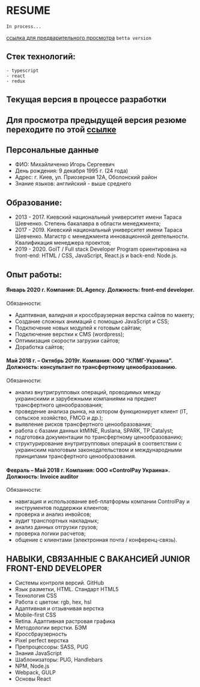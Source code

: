 # RESUME 
```In process...```

[ссылка для предварительного просмотра](https://ihor-mykhailychenko.netlify.app)
```betta version```

## Стек технологий:
```
- typescript
- react
- redux
```
## Текущая версия в процессе разработки
## Для просмотра предыдущей версия резюме переходите по этой [ссылке](https://imykhailychenko.github.io/resume-v2/dist/)

## Персональные данные

- ФИО: Михайличенко Игорь Сергеевич
- День рождения: 9 декабря 1995 г. (24 года)
- Адрес: г. Киев, ул. Приозерная 12А, Оболонский район
- Знание языков: английский - выше среднего

## Образование:

- 2013 - 2017. Киевский национальный университет имени Тараса Шевченко. Степень бакалавра в области менеджмента;
- 2017 - 2019. Киевский национальный университет имени Тараса Шевченко. Магистр с менеджмента инновационной деятельности. Квалификация менеджера проектов;
- 2019 - 2020. GoIT / Full stack Developer Program ориентирована на front-end: HTML / CSS, JavaScript, React.js и back-end: Node.js.

## Опыт работы:

#### Январь 2020 г. Компания: DL.Agency. Должность: front-end developer.

Обязанности:
- Адаптивная, валидная и кроссбраузерная верстка сайтов по макету;
- Создание сложных анимаций с помощью JavaScript и CSS;
- Подключение новых модулей к готовым сайтам;
- Подключение верстки к CMS (wordpress);
- Оптимизация скорости загрузки сайтов;
- Доработка сайтов;


#### Май 2018 г. – Октябрь 2019г. Компания: ООО "КПМГ-Украина". Должность: консультант по трансфертному ценообразованию.

Обязанности:
- анализ внутригрупповых операций, проводимых между украинскими и зарубежными компаниями на предмет трансфертного ценообразования;
- проведение анализа рынка, на котором функционирует клиент (IT, сельское хозяйство, FMCG и др.);
- выявление рисков трансфертного ценообразования;
- работа с базами данных ktMINE, Ruslana, SPARK, TP Catalyst;
- подготовка документации по трансфертному ценообразованию;
- структурирование внутригрупповых операций в соответствии с украинским налоговым законодательством и международными принципами трансфертного ценообразования.

#### Февраль – Май 2018 г. Компания: ООО «ControlPay Украина». Должность: Invoice auditor

Обязанности:
- навигация и использование веб-платформы компании ControlPay и инструментов поддержки клиентов;
- проверка и анализ инвойсов;
- аудит транспортных накладных;
- анализ данных отгрузки грузов;
- проверка логики расчетов;
- общение с клиентами (электронная почта / конференц-связь).

## НАВЫКИ, СВЯЗАННЫЕ С ВАКАНСИЕЙ JUNIOR FRONT-END DEVELOPER

- Системы контроля версий. GitHub
- Язык разметки, HTML. Стандарт HTML5
- Технология CSS
- Работа с цветом: rgb, hex, hsl
- Адаптивная и отзывчивая верстка
- Mobile-first CSS
- Retina. Адаптивная растровая графика
- Методологии верстки. БЭM
- Кроссбраузерность
- Pixel perfect верстка
- Препроцессоры: SASS, PUG
- Знания JavaScript
- Шаблонизаторы: PUG, Handlebars
- NPM, Node.js
- Webpack, GULP
- Основы React
